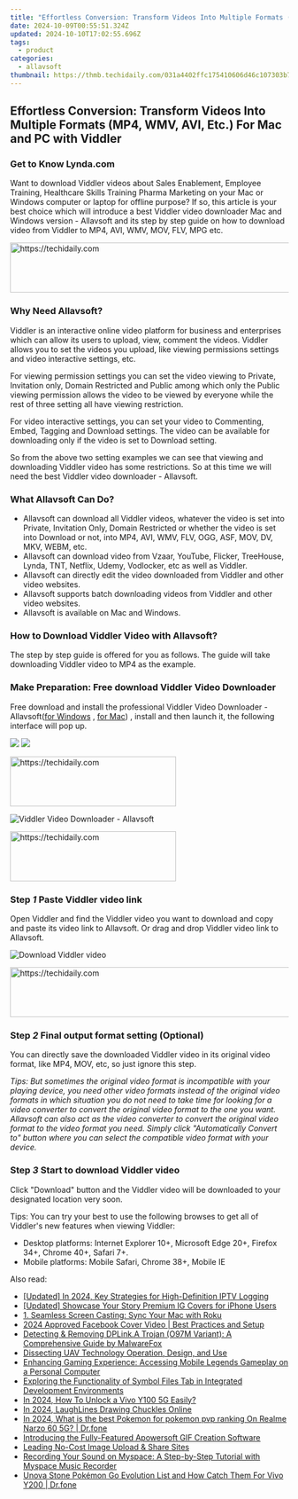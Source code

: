 ```yaml
---
title: "Effortless Conversion: Transform Videos Into Multiple Formats (MP4, WMV, AVI, Etc.) For Mac and PC with Viddler"
date: 2024-10-09T00:55:51.324Z
updated: 2024-10-10T17:02:55.696Z
tags:
  - product
categories:
  - allavsoft
thumbnail: https://thmb.techidaily.com/031a4402ffc175410606d46c107303b712eafaa4d65eb4fb68f4c0c322106dcd.jpg
---
```


## Effortless Conversion: Transform Videos Into Multiple Formats (MP4, WMV, AVI, Etc.) For Mac and PC with Viddler

### Get to Know Lynda.com

Want to download Viddler videos about Sales Enablement, Employee Training, Healthcare Skills Training Pharma Marketing on your Mac or Windows computer or laptop for offline purpose? If so, this article is your best choice which will introduce a best Viddler video downloader Mac and Windows version - Allavsoft and its step by step guide on how to download video from Viddler to MP4, AVI, WMV, MOV, FLV, MPG etc.

<!-- affiliate ads begin -->
<a href="https://appsumo.8odi.net/c/5597632/2094419/7443" target="_top" id="2094419">
  <img src="//a.impactradius-go.com/display-ad/7443-2094419" border="0" alt="https://techidaily.com" width="728" height="90"/>
</a>
<img height="0" width="0" src="https://appsumo.8odi.net/i/5597632/2094419/7443" style="position:absolute;visibility:hidden;" border="0" />
<!-- affiliate ads end -->

### Why Need Allavsoft?

Viddler is an interactive online video platform for business and enterprises which can allow its users to upload, view, comment the videos. Viddler allows you to set the videos you upload, like viewing permissions settings and video interactive settings, etc.

For viewing permission settings you can set the video viewing to Private, Invitation only, Domain Restricted and Public among which only the Public viewing permission allows the video to be viewed by everyone while the rest of three setting all have viewing restriction.

For video interactive settings, you can set your video to Commenting, Embed, Tagging and Download settings. The video can be available for downloading only if the video is set to Download setting.

So from the above two setting examples we can see that viewing and downloading Viddler video has some restrictions. So at this time we will need the best Viddler video downloader - Allavsoft.

### What Allavsoft Can Do?

* Allavsoft can download all Viddler videos, whatever the video is set into Private, Invitation Only, Domain Restricted or whether the video is set into Download or not, into MP4, AVI, WMV, FLV, OGG, ASF, MOV, DV, MKV, WEBM, etc.
* Allavsoft can download video from Vzaar, YouTube, Flicker, TreeHouse, Lynda, TNT, Netflix, Udemy, Vodlocker, etc as well as Viddler.
* Allavsoft can directly edit the video downloaded from Viddler and other video websites.
* Allavsoft supports batch downloading videos from Viddler and other video websites.
* Allavsoft is available on Mac and Windows.

### How to Download Viddler Video with Allavsoft?

The step by step guide is offered for you as follows. The guide will take downloading Viddler video to MP4 as the example.

### Make Preparation: Free download Viddler Video Downloader

Free download and install the professional Viddler Video Downloader - Allavsoft([for Windows](https://tools.techidaily.com/allavsoft/products/) , [for Mac](https://tools.techidaily.com/allavsoft/products/)) , install and then launch it, the following interface will pop up.

[![](https://www.allavsoft.com/how-to/../images/how-to/free-download-win.jpg)](https://tools.techidaily.com/allavsoft/products/) [![](https://www.allavsoft.com/how-to/../images/how-to/free-download-mac.jpg)](https://tools.techidaily.com/allavsoft/products/)

<!-- affiliate ads begin -->
<a href="https://aligracehair.sjv.io/c/5597632/2047406/19272" target="_top" id="2047406">
  <img src="//a.impactradius-go.com/display-ad/19272-2047406" border="0" alt="https://techidaily.com" width="300" height="90"/>
</a>
<img height="0" width="0" src="https://aligracehair.sjv.io/i/5597632/2047406/19272" style="position:absolute;visibility:hidden;" border="0" />
<!-- affiliate ads end -->

![Viddler Video Downloader - Allavsoft](https://www.allavsoft.com/how-to/../images/allavsoft/screen-shot-600.jpg)

<!-- affiliate ads begin -->
<a href="https://aligracehair.sjv.io/c/5597632/2036496/19272" target="_top" id="2036496">
  <img src="//a.impactradius-go.com/display-ad/19272-2036496" border="0" alt="https://techidaily.com" width="300" height="90"/>
</a>
<img height="0" width="0" src="https://aligracehair.sjv.io/i/5597632/2036496/19272" style="position:absolute;visibility:hidden;" border="0" />
<!-- affiliate ads end -->

### Step _1_ Paste Viddler video link

Open Viddler and find the Viddler video you want to download and copy and paste its video link to Allavsoft. Or drag and drop Viddler video link to Allavsoft.

![Download Viddler video](https://www.allavsoft.com/how-to/../images/how-to/lynda-video-downloader/download-lynda-courses.jpg)

<!-- affiliate ads begin -->
<a href="https://appsumo.8odi.net/c/5597632/2123733/7443" target="_top" id="2123733">
  <img src="//a.impactradius-go.com/display-ad/7443-2123733" border="0" alt="https://techidaily.com" width="728" height="90"/>
</a>
<img height="0" width="0" src="https://appsumo.8odi.net/i/5597632/2123733/7443" style="position:absolute;visibility:hidden;" border="0" />
<!-- affiliate ads end -->

### Step _2_ Final output format setting (Optional)

You can directly save the downloaded Viddler video in its original video format, like MP4, MOV, etc, so just ignore this step.

_Tips: But sometimes the original video format is incompatible with your playing device, you need other video formats instead of the original video formats in which situation you do not need to take time for looking for a video converter to convert the original video format to the one you want. Allavsoft can also act as the video converter to convert the original video format to the video format you need. Simply click "Automatically Convert to" button where you can select the compatible video format with your device._

### Step _3_ Start to download Viddler video

Click "Download" button and the Viddler video will be downloaded to your designated location very soon.

Tips: You can try your best to use the following browses to get all of Viddler's new features when viewing Viddler:

* Desktop platforms: Internet Explorer 10+, Microsoft Edge 20+, Firefox 34+, Chrome 40+, Safari 7+.
* Mobile platforms: Mobile Safari, Chrome 38+, Mobile IE

<ins class="adsbygoogle"
     style="display:block"
     data-ad-format="autorelaxed"
     data-ad-client="ca-pub-7571918770474297"
     data-ad-slot="1223367746"></ins>

<ins class="adsbygoogle"
     style="display:block"
     data-ad-client="ca-pub-7571918770474297"
     data-ad-slot="8358498916"
     data-ad-format="auto"
     data-full-width-responsive="true"></ins>

<span class="atpl-alsoreadstyle">Also read:</span>
<div><ul>
<li><a href="https://screen-mirroring-recording.techidaily.com/updated-in-2024-key-strategies-for-high-definition-iptv-logging/"><u>[Updated] In 2024, Key Strategies for High-Definition IPTV Logging</u></a></li>
<li><a href="https://instagram-video-files.techidaily.com/updated-showcase-your-story-premium-ig-covers-for-iphone-users/"><u>[Updated] Showcase Your Story Premium IG Covers for iPhone Users</u></a></li>
<li><a href="https://fox-sys.techidaily.com/1-seamless-screen-casting-sync-your-mac-with-roku/"><u>1. Seamless Screen Casting: Sync Your Mac with Roku</u></a></li>
<li><a href="https://facebook-video-content.techidaily.com/2024-approved-facebook-cover-video-best-practices-and-setup/"><u>2024 Approved Facebook Cover Video | Best Practices and Setup</u></a></li>
<li><a href="https://fox-sys.techidaily.com/detecting-and-removing-dplinka-trojan-o97m-variant-a-comprehensive-guide-by-malwarefox/"><u>Detecting & Removing DPLink.A Trojan (O97M Variant): A Comprehensive Guide by MalwareFox</u></a></li>
<li><a href="https://fox-links.techidaily.com/dissecting-uav-technology-operation-design-and-use/"><u>Dissecting UAV Technology Operation, Design, and Use</u></a></li>
<li><a href="https://fox-sys.techidaily.com/enhancing-gaming-experience-accessing-mobile-legends-gameplay-on-a-personal-computer/"><u>Enhancing Gaming Experience: Accessing Mobile Legends Gameplay on a Personal Computer</u></a></li>
<li><a href="https://fox-sys.techidaily.com/exploring-the-functionality-of-symbol-files-tab-in-integrated-development-environments/"><u>Exploring the Functionality of Symbol Files Tab in Integrated Development Environments</u></a></li>
<li><a href="https://unlock-android.techidaily.com/in-2024-how-to-unlock-a-vivo-y100-5g-easily-by-drfone-android/"><u>In 2024, How To Unlock a Vivo Y100 5G Easily?</u></a></li>
<li><a href="https://extra-approaches.techidaily.com/in-2024-laughlines-drawing-chuckles-online/"><u>In 2024, LaughLines Drawing Chuckles Online</u></a></li>
<li><a href="https://pokemon-go-android.techidaily.com/in-2024-what-is-the-best-pokemon-for-pokemon-pvp-ranking-on-realme-narzo-60-5g-drfone-by-drfone-virtual-android/"><u>In 2024, What is the best Pokemon for pokemon pvp ranking On Realme Narzo 60 5G? | Dr.fone</u></a></li>
<li><a href="https://fox-sys.techidaily.com/introducing-the-fully-featured-apowersoft-gif-creation-software/"><u>Introducing the Fully-Featured Apowersoft GIF Creation Software</u></a></li>
<li><a href="https://fox-sys.techidaily.com/leading-no-cost-image-upload-and-share-sites/"><u>Leading No-Cost Image Upload & Share Sites</u></a></li>
<li><a href="https://fox-sys.techidaily.com/recording-your-sound-on-myspace-a-step-by-step-tutorial-with-myspace-music-recorder/"><u>Recording Your Sound on Myspace: A Step-by-Step Tutorial with Myspace Music Recorder</u></a></li>
<li><a href="https://change-location.techidaily.com/unova-stone-pokemon-go-evolution-list-and-how-catch-them-for-vivo-y200-drfone-by-drfone-virtual-android/"><u>Unova Stone Pokémon Go Evolution List and How Catch Them For Vivo Y200 | Dr.fone</u></a></li>
</ul></div>

